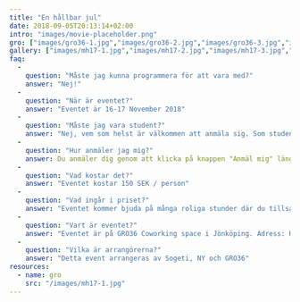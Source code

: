 ```yaml
---
title: "En hållbar jul"
date: 2018-09-05T20:13:14+02:00
intro: "images/movie-placeholder.png"
gro: ["images/gro36-1.jpg","images/gro36-2.jpg","images/gro36-3.jpg","images/gro36-4.jpg"]
gallery: ["images/mh17-1.jpg","images/mh17-2.jpg","images/mh17-3.jpg","images/mh17-4.jpg","images/mh17-5.jpg","images/mh16-1.jpg"]
faq:
  -
    question: "Måste jag kunna programmera för att vara med?"
    answer: "Nej!"
  -
    question: "När är eventet?"
    answer: "Eventet är 16-17 November 2018"
  -
    question: "Måste jag vara student?"
    answer: "Nej, vem som helst är välkommen att anmäla sig. Som student spelar det heller ingen roll vad du studerar eller på vilken skola du går."
  -
    question: "Hur anmäler jag mig?"
    answer: Du anmäler dig genom att klicka på knappen "Anmäl mig" längst upp på den här sidan.
  -
    question: "Vad kostar det?"
    answer: "Eventet kostar 150 SEK / person"
  -
    question: "Vad ingår i priset?"
    answer: "Eventet kommer bjuda på många roliga stunder där du tillsammans med ditt team för använda hela din innovationskraft. På fredagen kommer vi att köpa middag till alla deltagare som deltar på vår After Work på GRO36 och på lördagen serverar vi frukost, lunch och middag."
  -
    question: "Vart är eventet?"
    answer: "Eventet är på GRO36 Coworking space i Jönköping. Adress: Huskvarnavägen 84, 554 66 Jönköping"
  -
    question: "Vilka är arrangörerna?"
    answer: "Detta event arrangeras av Sogeti, NY och GRO36"
resources:
  - name: gro
    src: "/images/mh17-1.jpg"
---
```

